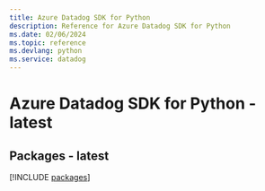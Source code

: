 ```yaml
---
title: Azure Datadog SDK for Python
description: Reference for Azure Datadog SDK for Python
ms.date: 02/06/2024
ms.topic: reference
ms.devlang: python
ms.service: datadog
---
```

# Azure Datadog SDK for Python - latest
## Packages - latest
[!INCLUDE [packages](datadog-index.md)]